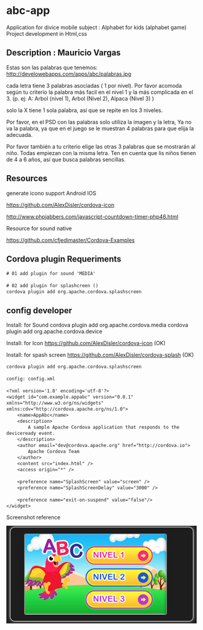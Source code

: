 # abc-app
Application for divice mobile subject : Alphabet for kids (alphabet game)
Project development in Html,css


## Description : Mauricio Vargas

Estas son las palabras que tenemos: http://develowebapps.com/apps/abc/palabras.jpg

cada letra tiene 3 palabras asociadas ( 1 por nivel). Por favor acomoda según tu criterio la palabra más facil en el nivel 1 y la más complicada en el 3. (p. ej:  A: Arbol (nivel 1), Arbol (Nivel 2), Alpaca (Nivel 3) )

solo la X tiene 1 sola palabra, así que se repite en los 3 niveles.

 

Por favor, en el PSD con las palabras solo utiliza la imagen y la letra, Ya no va la palabra, ya que en el juego se le muestran 4 palabras para que elija la adecuada.

Por favor también a tu criterio elige las otras 3 palabras que se mostrarán al niño. Todas empiezan con la misma letra. Ten en cuenta que lis niños tienen de 4 a 6 años, así que busca palabras sencillas.


## Resources
generate icono support Android IOS

https://github.com/AlexDisler/cordova-icon

http://www.phpjabbers.com/javascript-countdown-timer-php46.html

Resource for sound native

https://github.com/cfjedimaster/Cordova-Examples


## Cordova plugin Requeriments

    # 01 add plugin for sound 'MEDIA'
    
    # 02 add plugin for splashcreen ()
    cordova plugin add org.apache.cordova.splashscreen


## config developer

Install: for Sound
    cordova plugin add org.apache.cordova.media
    cordova plugin add org.apache.cordova.device


Install: for Icon
https://github.com/AlexDisler/cordova-icon (OK)


Install: for spash screen
https://github.com/AlexDisler/cordova-splash (OK)
    
    cordova plugin add org.apache.cordova.splashscreen

    config: config.xml
    
    <?xml version='1.0' encoding='utf-8'?>
    <widget id="com.example.appabc" version="0.0.1" xmlns="http://www.w3.org/ns/widgets" xmlns:cdv="http://cordova.apache.org/ns/1.0">
        <name>AppAbc</name>
        <description>
            A sample Apache Cordova application that responds to the deviceready event.
        </description>
        <author email="dev@cordova.apache.org" href="http://cordova.io">
            Apache Cordova Team
        </author>
        <content src="index.html" />
        <access origin="*" />
        
        <preference name="SplashScreen" value="screen" />
        <preference name="SplashScreenDelay" value="3000" />

        <preference name="exit-on-suspend" value="false"/>
    </widget>



Screenshot reference

![screenshot abc app](docs/screenshot-abc.png)
